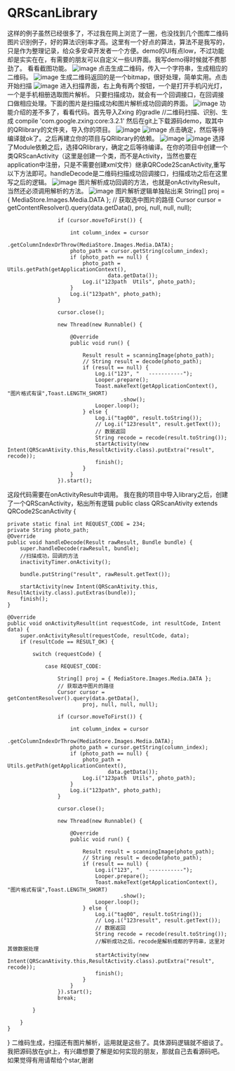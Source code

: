 # QRScanLibrary
这样的例子虽然已经很多了，不过我在网上浏览了一圈，也没找到几个图库二维码图片识别例子，好的算法识别率才高。这里有一个好点的算法，算法不是我写的，只是作为整理记录，给众多安卓开发者一个方便。demo的UI有点low，不过功能却是实实在在，有需要的朋友可以自定义一些UI界面。我写demo得时候就不费那劲了。
看看截图功能。
![image](https://github.com/SingleShu/QRScanLibrary/raw/master/imagecache/a.jpg)
点击生成二维码，传入一个字符串，生成相应的二维码。
![image](https://github.com/SingleShu/QRScanLibrary/raw/master/imagecache/b.jpg)
生成二维码返回的是一个bitmap，很好处理，简单实用。点击开始扫描
![image](https://github.com/SingleShu/QRScanLibrary/raw/c.jpg)
进入扫描界面，右上角有两个按钮，一个是打开手机闪光灯，一个是手机相册选取图片解析。
只要扫描成功，就会有一个回调接口，在回调接口做相应处理。下面的图片是扫描成功和图片解析成功回调的界面。
![image](https://github.com/SingleShu/QRScanLibrary/raw/master/imagecache/d.jpg)
功能介绍的差不多了，看看代码。首先导入Zxing 的gradle
//二维码扫描、识别、生成
    compile 'com.google.zxing:core:3.2.1'
然后在git上下载源码demo，取其中的QRlibrary的文件夹，导入你的项目。
![image](https://github.com/SingleShu/QRScanLibrary/raw/master/imagecache/e.jpg)
![image](https://github.com/SingleShu/QRScanLibrary/raw/master/imagecache/f.jpg)
点击确定，然后等待编译就ok了。之后再建立你的项目与QRlibrary的依赖。
![image](https://github.com/SingleShu/QRScanLibrary/raw/master/imagecache/g.jpg)
![image](https://github.com/SingleShu/QRScanLibrary/raw/master/imagecache/h.jpg)
选择了Module依赖之后，选择QRlibrary，确定之后等待编译。在你的项目中创建一个类QRScanActivity（这里是创建一个类，而不是Activity，当然也要在application中注册，只是不需要创建xml文件）继承QRCode2ScanActivity,重写以下方法即可。handleDecode是二维码扫描成功回调接口，扫描成功之后在这里写之后的逻辑。
![image](https://github.com/SingleShu/QRScanLibrary/raw/master/imagecache/i.jpg)
图片解析成功回调的方法，也就是onActivityResult，当然还必须调用解析的方法。
![image](https://github.com/SingleShu/QRScanLibrary/raw/master/imagecache/j.jpg)
图片解析逻辑单独贴出来
 String[] proj = { MediaStore.Images.Media.DATA };
                    // 获取选中图片的路径
                    Cursor cursor = getContentResolver().query(data.getData(),
                            proj, null, null, null);

                    if (cursor.moveToFirst()) {

                        int column_index = cursor
                                .getColumnIndexOrThrow(MediaStore.Images.Media.DATA);
                        photo_path = cursor.getString(column_index);
                        if (photo_path == null) {
                            photo_path = Utils.getPath(getApplicationContext(),
                                    data.getData());
                            Log.i("123path  Utils", photo_path);
                        }
                        Log.i("123path", photo_path);
                    }

                    cursor.close();

                    new Thread(new Runnable() {

                        @Override
                        public void run() {

                            Result result = scanningImage(photo_path);
                            // String result = decode(photo_path);
                            if (result == null) {
                                Log.i("123", "   -----------");
                                Looper.prepare();
                                Toast.makeText(getApplicationContext(), "图片格式有误",Toast.LENGTH_SHORT)
                                        .show();
                                Looper.loop();
                            } else {
                                Log.i("tag00", result.toString());
                                // Log.i("123result", result.getText());
                                // 数据返回
                                String recode = recode(result.toString());
                                startActivity(new Intent(QRScanAtivity.this,ResultActivity.class).putExtra("result", recode));
                                finish();
                            }
                        }
                    }).start();
这段代码需要在onActivityResult中调用。
我在我的项目中导入library之后，创建了一个QRScanActivity，粘出所有逻辑
public class QRScanAtivity extends QRCode2ScanActivity {

    private static final int REQUEST_CODE = 234;
    private String photo_path;
    @Override
    public void handleDecode(Result rawResult, Bundle bundle) {
        super.handleDecode(rawResult, bundle);
        //扫描成功，回调的方法
        inactivityTimer.onActivity();

        bundle.putString("result", rawResult.getText());

        startActivity(new Intent(QRScanAtivity.this, ResultActivity.class).putExtras(bundle));
        finish();
    }

    @Override
    public void onActivityResult(int requestCode, int resultCode, Intent data) {
        super.onActivityResult(requestCode, resultCode, data);
        if (resultCode == RESULT_OK) {

            switch (requestCode) {

                case REQUEST_CODE:

                    String[] proj = { MediaStore.Images.Media.DATA };
                    // 获取选中图片的路径
                    Cursor cursor = getContentResolver().query(data.getData(),
                            proj, null, null, null);

                    if (cursor.moveToFirst()) {

                        int column_index = cursor
                                .getColumnIndexOrThrow(MediaStore.Images.Media.DATA);
                        photo_path = cursor.getString(column_index);
                        if (photo_path == null) {
                            photo_path = Utils.getPath(getApplicationContext(),
                                    data.getData());
                            Log.i("123path  Utils", photo_path);
                        }
                        Log.i("123path", photo_path);
                    }

                    cursor.close();

                    new Thread(new Runnable() {

                        @Override
                        public void run() {

                            Result result = scanningImage(photo_path);
                            // String result = decode(photo_path);
                            if (result == null) {
                                Log.i("123", "   -----------");
                                Looper.prepare();
                                Toast.makeText(getApplicationContext(), "图片格式有误",Toast.LENGTH_SHORT)
                                        .show();
                                Looper.loop();
                            } else {
                                Log.i("tag00", result.toString());
                                // Log.i("123result", result.getText());
                                // 数据返回
                                String recode = recode(result.toString());
                                //解析成功之后，recode是解析成都的字符串，这里对其做数据处理
                                startActivity(new Intent(QRScanAtivity.this,ResultActivity.class).putExtra("result", recode));
                                finish();
                            }
                        }
                    }).start();
                    break;

            }

        }
    }
}
二维码生成，扫描还有图片解析，运用就是这些了。具体源码逻辑就不细谈了。我把源码放在git上，有兴趣想要了解是如何实现的朋友，那就自己去看源码吧。
如果觉得有用请帮给个star,谢谢